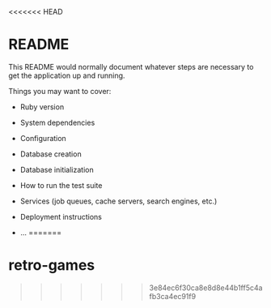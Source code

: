 <<<<<<< HEAD
# README

This README would normally document whatever steps are necessary to get the
application up and running.

Things you may want to cover:

* Ruby version

* System dependencies

* Configuration

* Database creation

* Database initialization

* How to run the test suite

* Services (job queues, cache servers, search engines, etc.)

* Deployment instructions

* ...
=======
# retro-games
>>>>>>> 3e84ec6f30ca8e8d8e44b1ff5c4afb3ca4ec91f9

